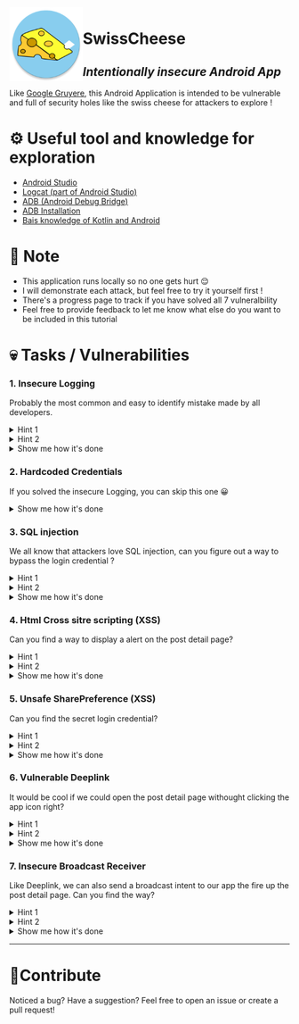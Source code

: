 <img align="left" width="132" height="132" src="app/src/main/res/mipmap-xxxhdpi/ic_launcher_cheese_round.png">

# SwissCheese
## _Intentionally insecure Android App_

Like [Google Gruyere](https://google-gruyere.appspot.com/#0__gruyere), this Android Application is intended to be vulnerable and full of security holes like the swiss cheese for attackers to explore !

# ⚙️  Useful tool and knowledge for exploration
- [Android Studio](https://developer.android.com/studio/?gclsrc=aw.ds&gclid=CjwKCAiA1aiMBhAUEiwACw25Mdq_m6rZmh9HXFZsOFTy3FqE6lJmqGxSTQJ0u8CRw9ucsf34vocjUBoCnsoQAvD_BwE)
- [Logcat (part of Android Studio)](https://developer.android.com/studio/command-line/logcat)
- [ADB (Android Debug Bridge)](https://developer.android.com/studio/command-line/adb)
- [ADB Installation](https://www.xda-developers.com/install-adb-windows-macos-linux/#adbsetupmacos)
- [Bais knowledge of Kotlin and Android](https://developer.android.com/quality?gclsrc=aw.ds&gclid=CjwKCAiA1aiMBhAUEiwACw25MaY1otf3Lm_UWfOuoUo_RTSdWYAUQp_Yuf5ZgSaknfHu9aaHcHV6SRoCXv4QAvD_BwE)

# 📌 Note
* This application runs locally so no one gets hurt :relieved:
* I will demonstrate each attack, but feel free to try it yourself first !
* There's a progress page to track if you have solved all 7 vulneralbility
* Feel free to provide feedback to let me know what else do you want to be included in this tutorial

# 💀  Tasks / Vulnerabilities

### 1. Insecure Logging
Probably the most common and easy to identify mistake made by all developers.

<details>
<summary>Hint 1</summary>
<br>
logcat can be a great helper 🐱
<br><br>
</details>

<details>
<summary>Hint 2</summary>
<br>
Check out the login page log and see if there's something there
<br><br>
</details>

<details>
<summary>Show me how it's done</summary>
  <br>
 <li>openup Android Studio</li>
 <li>Connect your simulator/phone to your computer and in developer mode</li>
 <li>Checkout the Login page of the application</li> 
 <li>Notice there's a piece of log that says <code>com.chang.jonathan.swisscheese D/LoginActivity: its not secretUsername and secretPassword </code></li>
 <li>Typed the secretUsernamd and SecretPassword to the login page</li> 
  <br><br>
</details>

### 2. Hardcoded Credentials
If you solved the insecure Logging, you can skip this one 😀
<details>
<summary>Show me how it's done</summary>
<br>
Checkout the Insecure Logging part!
<br><br>
</details>

### 3. SQL injection
We all know that attackers love SQL injection, can you figure out a way to bypass the login credential ?
<details>
<summary>Hint 1</summary>
<br>
The app runs a SQlite data base
<br><br>
</details>

<details>
<summary>Hint 2</summary>
<br>
if you choose the correct injection code, you don't even have to type the password !!!
<br><br>
</details>

<details>
<summary>Show me how it's done</summary>
  <br>

 <p>Feel free to use the magic code<code>admin' or 1=1--</code>. 🧙‍♂️</p>
</details>


### 4. Html Cross sitre scripting (XSS)
Can you find a way to display a alert on the post detail page?
<details>
<summary>Hint 1</summary>
<br>
The post detail page content display the post by html
<br>
</details>

<details>
<summary>Hint 2</summary>
<br>
Once login, you can click the + sign on top right corner to add your own post
<br>
</details>

<details>
<summary>Show me how it's done</summary>
  <br>
 <li>Login to the app</li>
 <li>Click on the + sign on top right corner</li>
 <li>Enter the malicious html code in the content part</li> 
 <li>Code could look like this<code>< a href="http://foo.com/login.php?username=%22+%2F%3E%3Cscript%3Ealert%28%27XSS%21%27%29%3B%3C%2Fscript%3E">Click here for free money!</a > </code></li>
 <li>View the post you just entered</li> 
  <br><br>
</details>

### 5. Unsafe SharePreference (XSS)
Can you find the secret login credential?
<details>
<summary>Hint 1</summary>
<br>
You can view the sharedpreference folder from ADB
<br>
</details>

<details>
<summary>Hint 2</summary>
<br>
The sharepreference folder is at <code>/data/data/com.chang.jonathan.swisscheese/shared_prefs</code>
<br>
</details>

<details>
<summary>Show me how it's done</summary>
  <br>
 <li>Fired up adb</li>
 <li>enter <code>./adb shell</code> to view the phone folders, you will see the <code>#</code> sign poped up</li>
 <li>enter <code>cd /data/data/com.chang.jonathan.swisscheese/shared_prefs </code> to visit the sharedpreference folder of the app</li>
 <li>To view the secretCode.xml enter <code>cat secretCode.xml</code></li> 
 <li>wala 💥, you found the secret login credential </li> 
  <br><br>
</details>

### 6. Vulnerable Deeplink
It would be cool if we could open the post detail page withought clicking the app icon right?

<details>
<summary>Hint 1</summary>
<br>
If there were a web version of the application, the url would be something like this "http://www.swisscheese.com/swiss?t=hi\&c=YourHacked"
<br>
</details>

<details>
<summary>Hint 2</summary>
<br>
ADB could send an intent to any app if the format is right, check out the </code>AndroidManifest.xml</code> file and see if you can find the right format
<br>
</details>
<details>
<summary>Show me how it's done</summary>
 <li>There are 2 ways to do this. You can write a seperated "attacker" application or simulate the attack by ADB. </li>
 <li>Fire up the adb </li>
<li>enter <code>./adb shell am start -d "http://www.swisscheese.com/swiss?t=hi\&c=YourHacked" </code> to send the intent</li>
  <li>by looling at the url you can see that you can enter the malicious code by changing the <code>c=XXX</code> part</li>
</details>


### 7. Insecure Broadcast Receiver
Like Deeplink, we can also send a broadcast intent to our app the fire up the post detail page. Can you find the way?

<details>
<summary>Hint 1</summary>
<br>
<code>AndroidManifest.xml</code> is a great place to start
<br>
</details>

<details>
<summary>Hint 2</summary>
<br>
ADB can also send a intent to the receiver. See if there's any receiver in the </code>AndroidManifest.xml</code> file.
<br>
</details>

<details>
<summary>Show me how it's done</summary>
 <li>Like the deeplink, there are 2 ways to do this. You can write a seperated "attacker" application or simulate the attack by ADB. </li>
 <li>Fire up the adb </li>
 <li>enter <code>./adb shell am broadcast -a com.chang.jonathan.swisscheese.CUSTOME_INTENT --es content "YourHacked"</code> to send the intent</li>
 <li>by looling at the url you can see that you can enter the malicious code by changing the <code>--es content "YourHacked"</code> part</li>
</details>


---
# 🙈Contribute

Noticed a bug? Have a suggestion? Feel free to open an issue or create a pull request!



